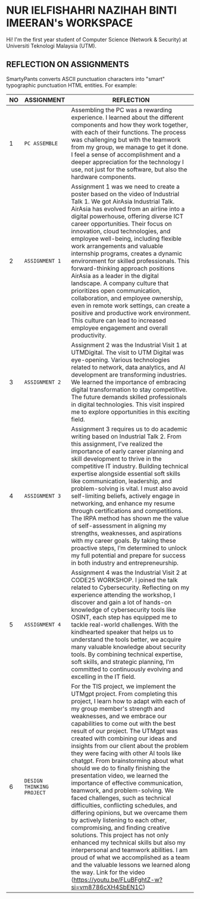 # NUR IELFISHAHRI NAZIHAH BINTI IMEERAN's WORKSPACE

Hi! I'm the first year student of Computer Science (Network & Security) at Universiti Teknologi Malaysia (UTM).
## REFLECTION ON ASSIGNMENTS

SmartyPants converts ASCII punctuation characters into "smart" typographic punctuation HTML entities. For example:

|         NO       | ASSIGNMENT                         |REFLECTION                         |
|----------------|-------------------------------|-----------------------------|
|1|`PC ASSEMBLE`            |Assembling the PC was a rewarding experience. I learned about the different components and how they work together, with each of their functions. The process was challenging but with the teamwork from my group, we manage to get it done. I feel a sense of accomplishment and a deeper appreciation for the technology I use, not just for the software, but also the hardware components.            |
|2          |`ASSIGNMENT 1`            |Assignment 1 was we need to create a poster based on the video of Industrial Talk 1. We got AirAsia Industrial Talk. AirAsia has evolved from an airline into a digital powerhouse, offering diverse ICT career opportunities. Their focus on innovation, cloud technologies, and employee well-being, including flexible work arrangements and valuable internship programs, creates a dynamic environment for skilled professionals. This forward-thinking approach positions AirAsia as a leader in the digital landscape. A company culture that prioritizes open communication, collaboration, and employee ownership, even in remote work settings, can create a positive and productive work environment. This culture can lead to increased employee engagement and overall productivity.             |
|3         |`ASSIGNMENT 2`|Assignment 2 was the Industrial Visit 1 at UTMDigital. The visit to UTM Digital was eye-opening. Various technologies related to network, data analytics, and AI development are transforming industries. We learned the importance of embracing digital transformation to stay competitive. The future demands skilled professionals in digital technologies. This visit inspired me to explore opportunities in this exciting field.|
|4|`ASSIGNMENT 3`            |Assignment 3 requires us to do academic writing based on Industrial Talk 2. From this assignment, I’ve realized the importance of early career planning and skill development to thrive in the competitive IT industry. Building technical expertise alongside essential soft skills like communication, leadership, and problem-solving is vital. I must also avoid self-limiting beliefs, actively engage in networking, and enhance my resume through certifications and competitions. The IRPA method has shown me the value of self-assessment in aligning my strengths, weaknesses, and aspirations with my career goals. By taking these proactive steps, I’m determined to unlock my full potential and prepare for success in both industry and entrepreneurship.            |
|5         |`ASSIGNMENT 4`            |Assignment 4 was the Industrial Visit 2 at CODE25 WORKSHOP. I joined the talk related to Cybersecurity. Reflecting on my experience attending the workshop, I discover and gain a lot of hands-on knowledge of cybersecurity tools like OSINT, each step has equipped me to tackle real-world challenges. With the kindhearted speaker that helps us to understand the tools better, we acquire many valuable knowledge about security tools. By combining technical expertise, soft skills, and strategic planning, I’m committed to continuously evolving and excelling in the IT field.            |
|6          |`DESIGN THINKING PROJECT`|For the TIS project, we implement the UTMgpt project. From completing this project, I learn how to adapt with each of my group member's strength and weaknesses, and we embrace our capabilities to come out with the best result of our project. The UTMgpt was created with combining our ideas and insights from our client about the problem they were facing with other AI tools like chatgpt. From brainstorming about what should we do to finally finishing the presentation video, we learned the importance of effective communication, teamwork, and problem-solving. We faced challenges, such as technical difficulties, conflicting schedules, and differing opinions, but we overcame them by actively listening to each other, compromising, and finding creative solutions. This project has not only enhanced my technical skills but also my interpersonal and teamwork abilities. I am proud of what we accomplished as a team and the valuable lessons we learned along the way. Link for the video (https://youtu.be/FLuBFghtZ-w?si=vm8786cXH4SbEN1C) |
